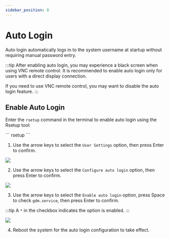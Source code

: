 ```yaml
---
sidebar_position: 0
---
```


# Auto Login

Auto login automatically logs in to the system username at startup without requiring manual password entry.

:::tip
After enabling auto login, you may experience a black screen when using VNC remote control. It is recommended to enable auto login only for users with a direct display connection.

If you need to use VNC remote control, you may want to disable the auto login feature.
:::

## Enable Auto Login

Enter the `rsetup` command in the terminal to enable auto login using the Rsetup tool:

<NewCodeBlock tip="radxa@radxa-4d$" type="device">
```
rsetup
```
</NewCodeBlock>

1. Use the arrow keys to select the `User Settings` option, then press Enter to confirm.

<div style={{textAlign: 'center'}}>
  <img src="/img/rock4/4d/rsetup-auto-login-1.webp" style={{width: '100%', maxWidth: '1200px'}} />
</div>

2. Use the arrow keys to select the `Configure auto login` option, then press Enter to confirm.

<div style={{textAlign: 'center'}}>
  <img src="/img/rock4/4d/rsetup-auto-login-2.webp" style={{width: '100%', maxWidth: '1200px'}} />
</div>

3. Use the arrow keys to select the `Enable auto login` option, press Space to check `gdm.service`, then press Enter to confirm.

:::tip
A `*` in the checkbox indicates the option is enabled.
:::

<div style={{textAlign: 'center'}}>
  <img src="/img/rock4/4d/rsetup-auto-login-3.webp" style={{width: '100%', maxWidth: '1200px'}} />
</div>

4. Reboot the system for the auto login configuration to take effect.
